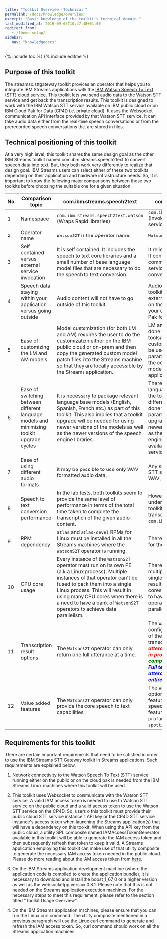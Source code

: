 ```yaml
---
title: "Toolkit Overview [Technical]"
permalink: /docs/knowledge/overview/
excerpt: "Basic knowledge of the toolkit's technical domain."
last_modified_at: 2019-09-05T10:47:48+01:00
redirect_from:
   - /theme-setup/
sidebar:
   nav: "knowledgedocs"
---
```

{% include toc %}
{% include editme %}

## Purpose of this toolkit

The streamsx.sttgateway toolkit provides an operator that helps you to integrate IBM Streams applications with the [IBM Watson Speech To Text (STT) cloud service](https://www.ibm.com/watson/services/speech-to-text/). This toolkit lets you send audio data to the Watson STT service and get back the transcription results. This toolkit is designed to work with the IBM Watson STT service available on IBM public cloud or on IBM Cloud Pak for Data (CP4D i.e. private cloud). It uses the Websocket communication API interface provided by that Watson STT service. It can take audio data either from the real-time speech conversations or from the prerecorded speech conversations that are stored in files.

## Technical positioning of this toolkit
At a very high level, this toolkit shares the same design goal as the other IBM Streams toolkit named com.ibm.streams.speech2text to convert speech data into text. But, they both work very differently to realize that design goal. IBM Streams users can select either of these two toolkits depending on their application and hardware infrastructure needs. So, it is important to know the following major comparisons between these two toolkits before choosing the suitable one for a given situation.

| No. | Comparison topic | com.ibm.streams.speech2text | com.ibm.streamsx.sttgateway |
| --- | --- | --- | --- |
| 1 | Namespace | `com.ibm.streams.speech2text.watson` (Wraps Rapid libraries) | `com.ibm.streamsx.sttgateway.watson` (Invokes the IBM Watson STT cloud service) |
| 2 | Operator name | `WatsonS2T` is the operator name. | `WatsonSTT` is the operator name. |
| 3 | Self contained versus external service invocation | It is self contained. It includes the speech to text core libraries and a small number of base language model files that are necessary to do the speech to text conversion. | It relies on an external STT service. It contains the necessary code to communicate with the external STT service to get the speech to text conversion done. |
| 4 | Speech data staying within your application versus going outside | Audio content will not have to go outside of this toolkit. | Audio content will go outside of this toolkit via the network to the external service that can run either on the IBM public cloud or inside your own private network in a Cloud Pak for Data CP4D cluster. |
| 5 | Ease of customizing the LM and AM models | Model customization (for both LM and AM) requires the user to do the customization either on the IBM public cloud or on-prem and then copy the generated custom model patch files into the Streams machine so that they are locally accessible by the Streams application. | LM and AM model customization is done using the IBM cloud tools/infrastructure. Such customized LM and AM models can be used via the WatsonSTT operator parameters without a need to obtain the copies of the generated custom model patch files into the Streams application machine. |
| 6 | Ease of switching between different language models and minimizing toolkit upgrade cycles | It is necessary to package relevant language base models (English, Spanish, French etc.) as part of this toolkit. This also implies that a toolkit upgrade will be needed for using newer versions of the models as well as the newer versions of the speech engine libraries. | There is no packaging of the language model files needed inside the toolkit. Switching between different language models is simply done through an operator parameter. There is no need to upgrade this toolkit for using the newer versions of the models as well as the newer versions of the speech engine libraries as they become available in the external Watson STT service. |
| 7 | Ease of using different audio formats | it may be possible to use only WAV formatted audio data. | Any supported audio format by the STT service can be used (mp3, WAV, FLAC etc.) |
| 8 | Speech to text conversion performance | In the lab tests, both toolkits seem to provide the same level of performance in terms of the total time taken to complete the transcription of the given audio content. | However, it is important to note that under certain batch workloads, this toolkit  seems to complete the transcription faster than the `com.ibm.streams.speech2text`. |
| 9 | RPM dependency | `atlas` and `atlas-devel` RPMs for Linux must be installed in all the Streams machines where the `WatsonS2T` operator is running. | There is no such RPM dependency for the `WatsonSTT` operator. |
| 10 | CPU core usage | Every instance of the `WatsonS2T` operator must run on its own PE (a.k.a Linux process). Multiple instances of that operator can't be fused to pack them into a single Linux process. This will result in using many CPU cores when there is a need to have a bank of `WatsonS2T` operators to achieve data parallelism. | There is no such restriction to fuse multiple `WatsonSTT` operators into a single PE (Linux process). This will result in the efficient use of the CPU cores by requiring fewer CPU cores to have a bank of `WatsonSTT` operators to achieve data parallelism. |
| 11 | Transcription result options | The `WatsonS2T` operator can only return one full utterance at a time. | The `WatsonSTT` operator can be configured at runtime to return one of these three possibilities as the transcription result: <span style="color:red">_**1. Partial utterances as the transcription is in progress**_</span>, <span style="color:green">_**2. Only finalized a.k.a. completed utterances**_</span>, <span style="color:blue">_**3. (default) Full text containing all the finalized utterances after transcribing the entire audio.**_</span> |
| 12 | Value added features | The `WatsonS2T` operator can only provide the core speech to text capabilities. | The `WatsonSTT` operator can optionally provide a few value added features in addition to the core speech to text capabilities. Such features include `smart formatting`, `profanity filtering`, `keywords spotting` etc. |

## Requirements for this toolkit
There are certain important requirements that need to be satisfied in order to use the IBM Streams STT Gateway toolkit in Streams applications. Such requirements are explained below.

1. Network connectivity to the Watson Speech To Text (STT) service running either on the public or on the cloud pak is needed from the IBM Streams Linux machines where this toolkit will be used.
   
2. This toolkit uses Websocket to communicate with the Watson STT service. A valid IAM access token is needed to use th Watson STT service on the public cloud and a valid access token to use the Watson STT service on the CP4D. So, users o this toolkit must provide their public cloud STT service instance's API key or the CP4D STT service instance's access token when launching the Streams application(s) that will have a dependency on this toolkit. When using the API key from the public cloud, a utility SPL composite named IAMAccessTokenGenerator available in this toolkit will be able to generate the IAM access token and then subsequently refresh that token to keep it valid. A Streams application employing this toolkit can make use of that utility composite to generate the necessary IAM access token needed in the public cloud. Please do more reading about the IAM access token from [here](https://cloud.ibm.com/docs/services/speech-to-text?topic=speech-to-text-websockets#WSopen).

3. On the IBM Streams application development machine (where the application code is compiled to create the application bundle), it is necessary to download and install the boost_1_67_0 or a higher version as well as the websocketpp version 0.8.1. Please note that this is not needed on the Streams application execution machines. For the necessary steps to meet this requirement, please refer to the section titled "Toolkit Usage Overview".

4. On the IBM Streams application machines, please ensure that you can run the Linux curl command. The utility composite mentioned in a previous paragraph will use the Linux curl command to generate and refresh the IAM access token. So, curl command should work on all the Streams application machines.

